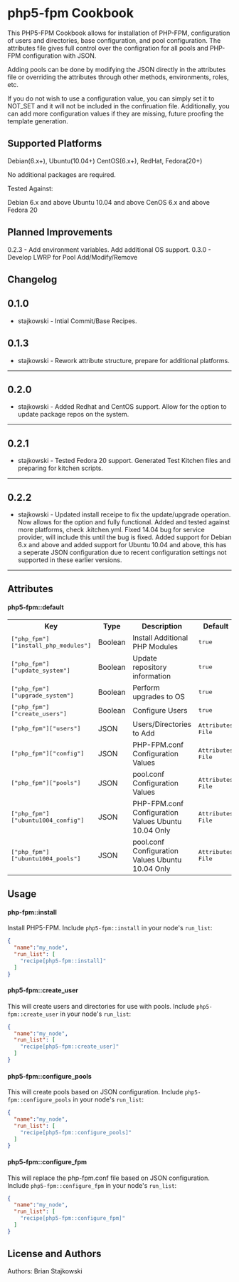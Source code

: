 php5-fpm Cookbook
================
This PHP5-FPM Cookbook allows for installation of PHP-FPM, configuration of users and directories, base configuration, and pool configuration.  The attributes file gives full control over the configration for all pools and PHP-FPM configuration with JSON.

Adding pools can be done by modifying the JSON directly in the attributes file or overriding the attributes through other methods, environments, roles, etc.

If you do not wish to use a configuration value, you can simply set it to NOT_SET and it will not be included in the confiruation file.  Additionally, you can add more configuration values if they are missing, future proofing the template generation.

Supported Platforms
------------
Debian(6.x+), Ubuntu(10.04+)
CentOS(6.x+), RedHat, Fedora(20+)

No additional packages are required.

Tested Against:

Debian 6.x and above
Ubuntu 10.04 and above
CenOS 6.x and above
Fedora 20

Planned Improvements
---------

0.2.3 - Add environment variables. Add additional OS support.
0.3.0 - Develop LWRP for Pool Add/Modify/Remove

Changelog
---------

0.1.0
-----
- stajkowski - Intial Commit/Base Recipes.

0.1.3
-----
- stajkowski - Rework attribute structure, prepare for additional platforms.

- - -

0.2.0
-----
- stajkowski - Added Redhat and CentOS support.  Allow for the option to update package repos on the system.

- - -

0.2.1
-----
- stajkowski - Tested Fedora 20 support.  Generated Test Kitchen files and preparing for kitchen scripts.

- - -

0.2.2
-----
- stajkowski - Updated install receipe to fix the update/upgrade operation.  Now allows for the option and fully functional. Added and tested against more platforms, check .kitchen.yml.  Fixed 14.04 bug for service provider, will include this until the bug is fixed.  Added support for Debian 6.x and above and added support for Ubuntu 10.04 and above, this has a seperate JSON configuration due to recent configuration settings not supported in these earlier versions.

- - -



Attributes
----------

#### php5-fpm::default
<table>
  <tr>
    <th>Key</th>
    <th>Type</th>
    <th>Description</th>
    <th>Default</th>
  </tr>
  <tr>
    <td><tt>["php_fpm"]["install_php_modules"]</tt></td>
    <td>Boolean</td>
    <td>Install Additional PHP Modules</td>
    <td><tt>true</tt></td>
  </tr>
  <tr>
    <td><tt>["php_fpm"]["update_system"]</tt></td>
    <td>Boolean</td>
    <td>Update repository information</td>
    <td><tt>true</tt></td>
  </tr>
  <tr>
    <td><tt>["php_fpm"]["upgrade_system"]</tt></td>
    <td>Boolean</td>
    <td>Perform upgrades to OS</td>
    <td><tt>true</tt></td>
  </tr>
  <tr>
    <td><tt>["php_fpm"]["create_users"]</tt></td>
    <td>Boolean</td>
    <td>Configure Users</td>
    <td><tt>true</tt></td>
  </tr>
  <tr>
    <td><tt>["php_fpm"]["users"]</tt></td>
    <td>JSON</td>
    <td>Users/Directories to Add</td>
    <td><tt>Attributes File</tt></td>
  </tr>
  <tr>
    <td><tt>["php_fpm"]["config"]</tt></td>
    <td>JSON</td>
    <td>PHP-FPM.conf Configuration Values</td>
    <td><tt>Attributes File</tt></td>
  </tr>
  <tr>
    <td><tt>["php_fpm"]["pools"]</tt></td>
    <td>JSON</td>
    <td>pool.conf Configuration Values</td>
    <td><tt>Attributes File</tt></td>
  </tr>
  <tr>
    <td><tt>["php_fpm"]["ubuntu1004_config"]</tt></td>
    <td>JSON</td>
    <td>PHP-FPM.conf Configuration Values Ubuntu 10.04 Only</td>
    <td><tt>Attributes File</tt></td>
  </tr>
  <tr>
    <td><tt>["php_fpm"]["ubuntu1004_pools"]</tt></td>
    <td>JSON</td>
    <td>pool.conf Configuration Values Ubuntu 10.04 Only</td>
    <td><tt>Attributes File</tt></td>
  </tr>
</table>



Usage
-----
#### php-fpm::install

Install PHP5-FPM. Include `php5-fpm::install` in your node's `run_list`:

```json
{
  "name":"my_node",
  "run_list": [
    "recipe[php5-fpm::install]"
  ]
}
```

#### php5-fpm::create_user

This will create users and directories for use with pools. Include `php5-fpm::create_user` in your node's `run_list`:

```json
{
  "name":"my_node",
  "run_list": [
    "recipe[php5-fpm::create_user]"
  ]
}
```

#### php5-fpm::configure_pools

This will create pools based on JSON configuration. Include `php5-fpm::configure_pools` in your node's `run_list`:

```json
{
  "name":"my_node",
  "run_list": [
    "recipe[php5-fpm::configure_pools]"
  ]
}
```

#### php5-fpm::configure_fpm

This will replace the php-fpm.conf file based on JSON configuration. Include `php5-fpm::configure_fpm` in your node's `run_list`:

```json
{
  "name":"my_node",
  "run_list": [
    "recipe[php5-fpm::configure_fpm]"
  ]
}
```



License and Authors
-------------------
Authors: Brian Stajkowski
